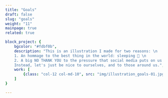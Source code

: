 ```yaml
---
title: "Goals"
draft: false
slug: "goals"
weight: "11"
mainpage: true
related: true

block_project: {
	bgcolor: "#fdbf0b",
	description: "This is an illustration I made for two reasons: \n
	1. An hommage to the best thing in the world: sleeping 💛 \n
	2. A big NO THANK YOU to the pressure that social media puts on us to be productive and set unreachable goals for ourselves. \n 
	Instead, let's just be nice to ourselves, and to those around us.",
	work: [ 
		{class: "col-12 col-md-10", src: "img/illustration_goals-01.jpg"}
	]
}

---
```

